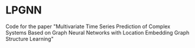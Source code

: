 # LPGNN
Code for the paper "Multivariate Time Series Prediction of Complex Systems Based on Graph Neural Networks with Location Embedding Graph Structure Learning"
